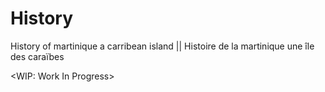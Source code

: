# History
History of martinique a carribean island || Histoire de la martinique une île des caraïbes

<WIP: Work In Progress>
<!Coming soon add all resources I collected during the last few years (books, websites, video or conferences's links)>
